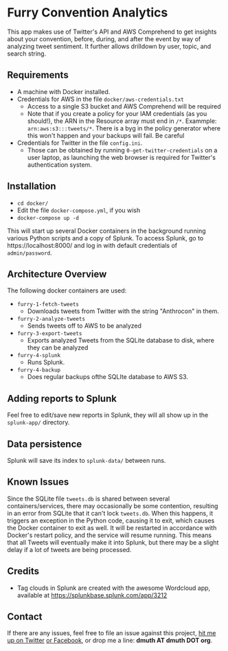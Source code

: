 
# Furry Convention Analytics

This app makes use of Twitter's API and AWS Comprehend to get insights about your convention,
before, during, and after the event by way of analyzing tweet sentiment.  It further
allows drilldown by user, topic, and search string.

## Requirements

- A machine with Docker installed.
- Credentials for AWS in the file `docker/aws-credentials.txt`
   - Access to a single S3 bucket and AWS Comprehend will be required
   - Note that if you create a policy for your IAM credentials (as you should!), the ARN in the Resource array must end in `/*`.  Exammple: `arn:aws:s3:::tweets/*`. There is a byg in the policy generator where this won't happen and your backups will fail.  Be careful
- Credentials for Twitter in the file `config.ini`.  
   - Those can be obtained by running `0-get-twitter-credentials` on a user laptop, as launching the web browser is required for Twitter's authentication system.


## Installation

- `cd docker/`
- Edit the file `docker-compose.yml`, if you wish
- `docker-compose up -d`

This will start up several Docker containers in the background running various Python
scripts and a copy of Splunk.  To access Splunk, go to https://localhost:8000/ and
log in with default credentials of `admin/password`.


## Architecture Overview

The following docker containers are used:

- `furry-1-fetch-tweets`
   - Downloads tweets from Twitter with the string "Anthrocon" in them.
- `furry-2-analyze-tweets`
   - Sends tweets off to AWS to be analyzed
- `furry-3-export-tweets`
   - Exports analyzed Tweets from the SQLite database to disk, where they can be analyzed
- `furry-4-splunk`
   - Runs Splunk.
- `furry-4-backup`
   - Does regular backups ofthe SQLIte database to AWS S3.


## Adding reports to Splunk

Feel free to edit/save new reports in Splunk, they will all show up in the `splunk-app/` directory.


## Data persistence

Splunk will save its index to `splunk-data/` between runs.


## Known Issues

Since the SQLite file `tweets.db` is shared between several containers/services, there may occasionally
be some contention, resulting in an error from SQLite that it can't lock `tweets.db`.  When this happens,
it triggers an exception in the Python code, causing it to exit, which causes the Docker container to
exit as well.  It will be restarted in accordance with Docker's restart policy, and the service will resume 
running.  This means that all Tweets will eventually make it into Splunk, but there may be a slight delay
if a lot of tweets are being processed.


## Credits

- Tag clouds in Splunk are created with the awesome Wordcloud app, available at <a href="https://splunkbase.splunk.com/app/3212">https://splunkbase.splunk.com/app/3212</a>


## Contact

If there are any issues, feel
free to file an issue against this project, <a href="http://twitter.com/dmuth">hit me up on Twitter</a>
<a href="http://facebook.com/dmuth">or Facebook</a>, or drop me a line: **dmuth AT dmuth DOT org**.




